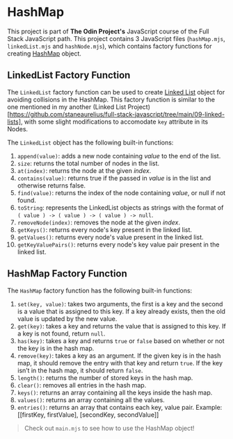 # HashMap

This project is part of **The Odin Project's** JavaScript course of the Full Stack JavaScript path. This project contains 3 JavaScript files (`hashMap.mjs`, `linkedList.mjs` and `hashNode.mjs`), which contains factory functions for creating [HashMap](https://en.wikipedia.org/wiki/Hash_table) object.

## LinkedList Factory Function

The `LinkedList` factory function can be used to create [Linked List](https://en.wikipedia.org/wiki/Linked_list#:~:text=In%20computer%20science%2C%20a%20linked,which%20together%20represent%20a%20sequence.) object for avoiding collisions in the HashMap. This factory function is similar to the one mentioned in my another (Linked List Project)[https://github.com/staneaurelius/full-stack-javascript/tree/main/09-linked-lists], with some slight modifications to accomodate `key` attribute in its Nodes.

The `LinkedList` object has the following built-in functions:

1. `append(value)`: adds a new node containing *value* to the end of the list.
2. `size`: returns the total number of nodes in the list.
3. `at(index)`: returns the node at the given *index*.
4. `contains(value)`: returns true if the passed in *value* is in the list and otherwise returns false.
5. `find(value)`: returns the index of the node containing *value*, or null if not found.
6. `toString`: represents the LinkedList objects as strings with the format of `( value ) -> ( value ) -> ( value ) -> null`.
7. `removeNode(index)`: removes the node at the given *index*.
8. `getKeys()`: returns every node's key present in the linked list.
9. `getValues()`: returns every node's value present in the linked list.
10. `getKeyValuePairs()`: returns every node's key value pair present in the linked list.


## HashMap Factory Function

The `HashMap` factory function has the following built-in functions:

1. `set(key, value)`: takes two arguments, the first is a key and the second is a value that is assigned to this key. If a key already exists, then the old value is updated by the new value.
2. `get(key)`: takes a key and returns the value that is assigned to this key. If a key is not found, return `null`.
3. `has(key)`: takes a key and returns `true` or `false` based on whether or not the key is in the hash map.
4. `remove(key)`: takes a key as an argument. If the given key is in the hash map, it should remove the entry with that key and return `true`. If the key isn’t in the hash map, it should return `false`.
5. `length()`: returns the number of stored keys in the hash map.
6. `clear()`: removes all entries in the hash map.
7. `keys()`: returns an array containing all the keys inside the hash map.
8. `values()`: returns an array containing all the values.
9. `entries()`: returns an array that contains each key, value pair. Example: [[firstKey, firstValue], [secondKey, secondValue]]

> Check out `main.mjs` to see how to use the HashMap object!